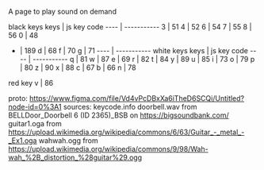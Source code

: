 A page to play sound on demand

black keys
keys | js key code
---- | -----------
3    | 51
4    | 52
6    | 54
7    | 55
8    | 56
0    | 48
-    | 189
d    | 68
f    | 70
g    | 71
---- | -----------
white keys
keys | js key code
---- | -----------
q    | 81
w    | 87
e    | 69
r    | 82
t    | 84
y    | 89
u    | 85
i    | 73
o    | 79
p    | 80
z    | 90
x    | 88
c    | 67
b    | 66
n    | 78

red key
v    | 86



proto: https://www.figma.com/file/Vd4vPcDBxXa6iTheD6SCQi/Untitled?node-id=0%3A1
sources:
keycode.info
doorbell.wav from BELLDoor_Doorbell 6 (ID 2365)_BSB on https://bigsoundbank.com/
guitar1.oga from https://upload.wikimedia.org/wikipedia/commons/6/63/Guitar_-_metal_-_Ex1.oga
wahwah.ogg from https://upload.wikimedia.org/wikipedia/commons/9/98/Wah-wah_%2B_distortion_%28guitar%29.ogg
